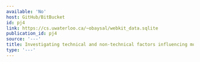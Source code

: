 ```yaml
---
available: 'No'
host: GitHub/BitBucket
id: pj4
link: https://cs.uwaterloo.ca/~obaysal/webkit_data.sqlite
publication_id: pj4
source: '---'
title: Investigating technical and non-technical factors influencing modern code review
type: '---'
---
```

